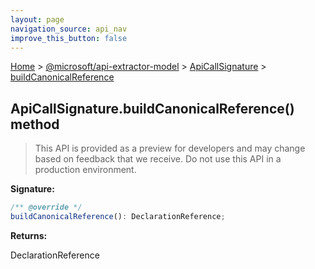 ```yaml
---
layout: page
navigation_source: api_nav
improve_this_button: false
---
```



[Home](./index.md) &gt; [@microsoft/api-extractor-model](./api-extractor-model.md) &gt; [ApiCallSignature](./api-extractor-model.apicallsignature.md) &gt; [buildCanonicalReference](./api-extractor-model.apicallsignature.buildcanonicalreference.md)

## ApiCallSignature.buildCanonicalReference() method

> This API is provided as a preview for developers and may change based on feedback that we receive. Do not use this API in a production environment.
>


<b>Signature:</b>

```typescript
/** @override */
buildCanonicalReference(): DeclarationReference;
```
<b>Returns:</b>

DeclarationReference
